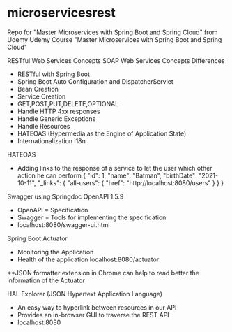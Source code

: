 # microservicesrest
Repo for "Master Microservices with Spring Boot and Spring Cloud" from Udemy
Udemy Course "Master Microservices with Spring Boot and Spring Cloud"

RESTful Web Services Concepts
SOAP Web Services Concepts
Differences

- RESTful with  Spring Boot
- Spring Boot Auto Configuration and DispatcherServlet
- Bean Creation
- Service Creation
- GET,POST,PUT,DELETE,OPTIONAL
- Handle HTTP 4xx responses
- Handle Generic Exceptions
- Handle Resources
- HATEOAS (Hypermedia as the Engine of Application State)
- Internationalization i18n


HATEOAS
- Adding links to the response of a service to let the user which other action he can perform
  {
      "id": 1,
      "name": "Batman",
      "birthDate": "2021-10-11",
      "_links": {
      "all-users": {
        "href": "http://localhost:8080/users"
        }
      }
  }
  
Swagger using Springdoc OpenAPI 1.5.9
- OpenAPI = Specification
- Swagger = Tools for implementing the specification
- localhost:8080/swagger-ui.html


Spring Boot Actuator
- Monitoring the Application
- Health of the application
  localhost:8080/actuator

**JSON formatter extension in Chrome can help to read better the information of the Actuator 

HAL Explorer (JSON Hypertext Application Language)
- An easy way to hyperlink between resources in our API
- Provides an in-browser GUI to traverse the REST API
- localhost:8080